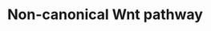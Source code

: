 ---
annotations:
- id: PW:0000597
  parent: signaling pathway
  type: Pathway Ontology
  value: Wnt signaling, non-canonical pathway
authors:
- SFGKrens
- Khanspers
- MaintBot
- Ddigles
- AlexanderPico
- Egonw
- DeSl
- Eweitz
description: ''
last-edited: 2021-05-15
organisms:
- Danio rerio
redirect_from:
- /index.php/Pathway:WP215
- /instance/WP215
- /instance/WP215_r116895
revision: r116895
schema-jsonld:
- '@context': https://schema.org/
  '@id': https://wikipathways.github.io/pathways/WP215.html
  '@type': Dataset
  creator:
    '@type': Organization
    name: WikiPathways
  description: ''
  keywords:
  - APC
  - Ca2+
  - E12 / tcf3
  - ERK1 / MAPK3
  - ERK2 / MAPK1
  - GBP
  - LRP5
  - NLK
  - RhoAa
  - RhoAb
  - RhoAd
  - Sp5l
  - Tak1
  - Yes1
  - abi1a
  - actr2a
  - actr2b
  - actr3
  - axin1
  - axin2
  - bmp2b
  - bmp4
  - boz
  - c-jun
  - c-myc
  - camk1g
  - camk2d
  - cap1
  - capga
  - capgb
  - catenin-beta 1
  - catenin-beta 2
  - cdc42
  - cdc42l
  - cdc42l2
  - cdx4
  - celsr1a
  - celsr1b
  - cfl1
  - cfl2
  - chd
  - cki
  - csk
  - cyclin D1
  - daam1
  - dact2 / drapper
  - dharma/boz
  - dia1
  - dvl2
  - dvl3
  - ephin B1
  - erm
  - eve1
  - evla
  - evlb
  - fgf3
  - fgf8
  - flh
  - frzb
  - fyna
  - fz12
  - fzd10
  - fzd2
  - fzd3
  - fzd4
  - fzd7a
  - fzd7b
  - fzd8a
  - fzd8c
  - fzd9
  - gata2
  - gelsolin
  - groucho1
  - groucho2
  - groucho3
  - gsc
  - gsk3b
  - has2
  - icat
  - knypek
  - lef
  - lim1
  - limk1
  - limk2
  - mapk10
  - mapk8b
  - mapk9
  - mitfa
  - mkp3
  - nap1l1
  - ntl
  - oep
  - otx1
  - otx2
  - pak1
  - pea
  - pfn2
  - pfn2l
  - prickle1
  - prickle1a
  - prickle2
  - prkcbb
  - ptpn11a
  - quo
  - rac1a
  - rac1b
  - rac1l
  - rac2
  - rac3
  - rfzd8b
  - rhoac
  - rhoca
  - rock1
  - rock2a
  - rock2b
  - sfzd1
  - sfzd5
  - smo
  - sp5a
  - spry2
  - spry4
  - sqt
  - src
  - stat3
  - tbx16 / spt
  - tbx6
  - tcf3 / tcf7l1a
  - tcf3b / tcf7l1b
  - tcf4
  - tcl
  - tmsb4x
  - vangl1
  - vangl2
  - ved
  - vent
  - vox
  - wif1
  - wnt1
  - wnt10a
  - wnt10b
  - wnt11
  - wnt11r
  - wnt16
  - wnt2
  - wnt2b
  - wnt3l
  - wnt4a
  - wnt4b
  - wnt5a
  - wnt5b
  - wnt7
  - wnt7a
  - wnt8a
  - wnt8b
  license: CC0
  name: Non-canonical Wnt pathway
seo: CreativeWork
title: Non-canonical Wnt pathway
wpid: WP215
---